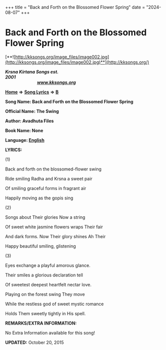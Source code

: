 +++
title = "Back and Forth on the Blossomed Flower Spring"
date = "2024-08-07"
+++

# Back and Forth on the Blossomed Flower Spring
[**![http://kksongs.org/image_files/image002.jpg](http://kksongs.org/image_files/image002.jpg)**](http://kksongs.org/)

**_Krsna Kirtana Songs est. 2001_**                                                                                                                                                 **_www.kksongs.org_**

[**Home**](http://kksongs.org/) **⇒** [**Song Lyrics**](http://kksongs.org/lyrics.html) **⇒** [**B**](http://kksongs.org/songs/song_b.html)

**Song Name: Back and Forth on the Blossomed Flower Spring**

**Official Name: The Swing**

**Author: Avadhuta Files**

**Book Name: None**

**Language: [English](http://kksongs.org/language/list/english.html)**

**LYRICS:**

(1)

Back and forth on the blossomed-flower swing

Ride smiling Radha and Krsna a sweet pair

Of smiling graceful forms in fragrant air

Happily moving as the gopis sing

(2)

Songs about Their glories Now a string

Of sweet white jasmine flowers wraps Their fair

And dark forms. Now Their glory shines Ah Their

Happy beautiful smiling, glistening

(3)

Eyes exchange a playful amorous glance.

Their smiles a glorious declaration tell

Of sweetest deepest heartfelt nectar love.

Playing on the forest swing They move

While the restless god of sweet mystic romance

Holds Them sweetly tightly in His spell.

**REMARKS/EXTRA INFORMATION:**

No Extra Information available for this song!

**UPDATED:** October 20, 2015
